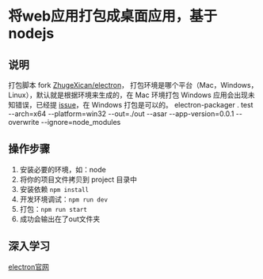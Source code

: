 # 将web应用打包成桌面应用，基于nodejs

## 说明
打包脚本 fork [ZhugeXican/electron](https://github.com/ZhugeXican/electron)，
打包环境是哪个平台（Mac，Windows，Linux），默认就是根据环境来生成的，在 Mac 环境打包 Windows 应用会出现未知错误，已经提 [issue](https://github.com/ZhugeXican/electron/issues/16)，在 Windows 打包是可以的。
electron-packager . test --arch=x64 --platform=win32 --out=./out --asar --app-version=0.0.1 --overwrite --ignore=node_modules

## 操作步骤
1. 安装必要的环境，如：node
2. 将你的项目文件拷贝到 project 目录中
3. 安装依赖 `npm install`
4. 开发环境调试：`npm run dev`
5. 打包：`npm run start`
6. 成功会输出在了out文件夹

## 深入学习 
[electron官网](https://electronjs.org/docs)
